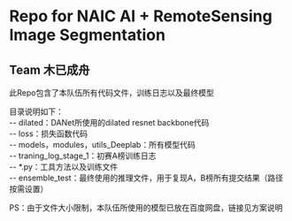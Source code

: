 # Repo for NAIC AI + RemoteSensing Image Segmentation
## Team 木已成舟

此Repo包含了本队伍所有代码文件，训练日志以及最终模型

目录说明如下：  
-- dilated：DANet所使用的dilated resnet backbone代码  
-- loss：损失函数代码  
-- models，modules，utils_Deeplab：所有模型代码  
-- traning_log_stage_1：初赛A榜训练日志  
-- *.py：工具方法以及训练文件  
-- ensemble_test：最终使用的推理文件，用于复现A，B榜所有提交结果（路径按需设置）

PS：由于文件大小限制，本队伍所使用的模型已放在百度网盘，链接见方案说明